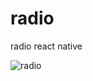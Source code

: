# radio
radio react native

![radio](https://user-images.githubusercontent.com/119578637/219269829-b155ed55-a42f-42ec-9b8f-ea7e4a036099.jpg)

